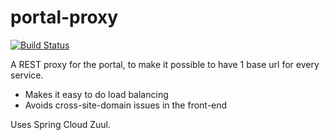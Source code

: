 # portal-proxy
[![Build Status](https://server.stijnhooft.be/jenkins/buildStatus/icon?job=portal-proxy/master)](https://server.stijnhooft.be/jenkins/job/portal-proxy/job/master/)

A REST proxy for the portal, to make it possible to have 1 base url for every service. 
* Makes it easy to do load balancing
* Avoids cross-site-domain issues in the front-end 

Uses Spring Cloud Zuul.
